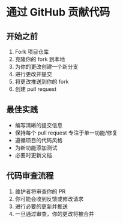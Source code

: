 # 通过 GitHub 贡献代码

## 开始之前

1. Fork 项目仓库
2. 克隆你的 fork 到本地
3. 为你的更改创建一个新分支
4. 进行更改并提交
5. 将更改推送到你的 fork
6. 创建 pull request

## 最佳实践

- 编写清晰的提交信息
- 保持每个 pull request 专注于单一功能/修复
- 遵循项目的代码风格
- 为新功能添加测试
- 必要时更新文档

## 代码审查流程

1. 维护者将审查你的 PR
2. 你可能会收到反馈或修改请求
3. 进行必要的更新并推送
4. 一旦通过审查，你的更改将被合并